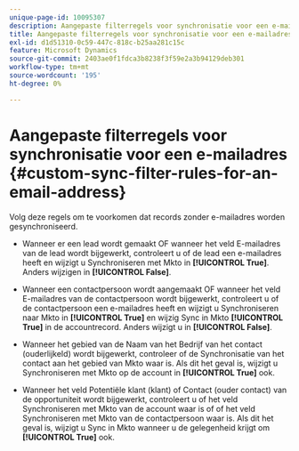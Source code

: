 ```yaml
---
unique-page-id: 10095307
description: Aangepaste filterregels voor synchronisatie voor een e-mailadres - Marketo Docs - Productdocumentatie
title: Aangepaste filterregels voor synchronisatie voor een e-mailadres
exl-id: d1d51310-0c59-447c-818c-b25aa281c15c
feature: Microsoft Dynamics
source-git-commit: 2403ae0f1fdca3b8238f3f59e2a3b94129deb301
workflow-type: tm+mt
source-wordcount: '195'
ht-degree: 0%

---
```


# Aangepaste filterregels voor synchronisatie voor een e-mailadres {#custom-sync-filter-rules-for-an-email-address}

Volg deze regels om te voorkomen dat records zonder e-mailadres worden gesynchroniseerd.

* Wanneer er een lead wordt gemaakt OF wanneer het veld E-mailadres van de lead wordt bijgewerkt, controleert u of de lead een e-mailadres heeft en wijzigt u Synchroniseren met Mkto in **[!UICONTROL True]**. Anders wijzigen in **[!UICONTROL False]**.

* Wanneer een contactpersoon wordt aangemaakt OF wanneer het veld E-mailadres van de contactpersoon wordt bijgewerkt, controleert u of de contactpersoon een e-mailadres heeft en wijzigt u Synchroniseren naar Mkto in **[!UICONTROL True]** en wijzig Sync in Mkto **[!UICONTROL True]** in de accountrecord. Anders wijzigt u in **[!UICONTROL False]**.

* Wanneer het gebied van de Naam van het Bedrijf van het contact (ouderlijkeId) wordt bijgewerkt, controleer of de Synchronisatie van het contact aan het gebied van Mkto waar is. Als dit het geval is, wijzigt u Synchroniseren met Mkto op de account in **[!UICONTROL True]** ook.

* Wanneer het veld Potentiële klant (klant) of Contact (ouder contact) van de opportuniteit wordt bijgewerkt, controleert u of het veld Synchroniseren met Mkto van de account waar is of of het veld Synchroniseren met Mkto van de contactpersoon waar is. Als dit het geval is, wijzigt u Sync in Mkto wanneer u de gelegenheid krijgt om **[!UICONTROL True]** ook.
